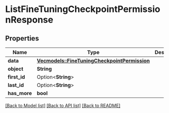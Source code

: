# ListFineTuningCheckpointPermissionResponse

## Properties

Name | Type | Description | Notes
------------ | ------------- | ------------- | -------------
**data** | [**Vec<models::FineTuningCheckpointPermission>**](FineTuningCheckpointPermission.md) |  | 
**object** | **String** |  | 
**first_id** | Option<**String**> |  | [optional]
**last_id** | Option<**String**> |  | [optional]
**has_more** | **bool** |  | 

[[Back to Model list]](../README.md#documentation-for-models) [[Back to API list]](../README.md#documentation-for-api-endpoints) [[Back to README]](../README.md)


